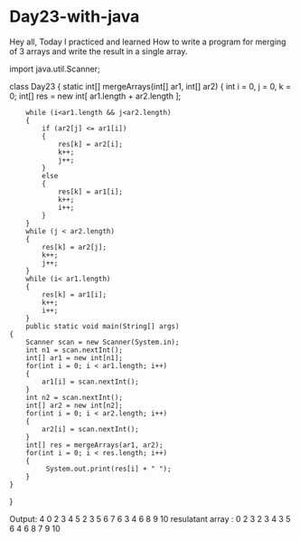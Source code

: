 # Day23-with-java

Hey all, Today I practiced and learned How to write a program for merging of 3 arrays and write the result in a single array.

import java.util.Scanner;

class Day23 {
     static int[] mergeArrays(int[] ar1, int[] ar2)
     {
        int i = 0, j = 0, k = 0;
        int[] res = new int[ ar1.length + ar2.length ];
        
        while (i<ar1.length && j<ar2.length)
        {
            if (ar2[j] <= ar1[i])
            {
                res[k] = ar2[i];
                k++;
                j++;
            }
            else
            {
                res[k] = ar1[i];
                k++;
                i++;
            }
        }
        while (j < ar2.length) 
        {
            res[k] = ar2[j];
            k++;
            j++;
        }
        while (i< ar1.length)
        {
            res[k] = ar1[i];
            k++;
            i++;
        }
        public static void main(String[] args)
    {
        Scanner scan = new Scanner(System.in);
        int n1 = scan.nextInt();
        int[] ar1 = new int[n1];
        for(int i = 0; i < ar1.length; i++)
        {
            ar1[i] = scan.nextInt();
        }
        int n2 = scan.nextInt();
        int[] ar2 = new int[n2];
        for(int i = 0; i < ar2.length; i++)
        {
            ar2[i] = scan.nextInt();
        }
        int[] res = mergeArrays(ar1, ar2);
        for(int i = 0; i < res.length; i++)
        {
             System.out.print(res[i] + " ");
        }
    }
}

Output:
4
0 2 3 4
5
2 3 5 6 7 
6
3 4 6 8 9 10
resulatant array : 0 2 3 2 3 4 3 5 6 4 6 8 7 9 10



    

